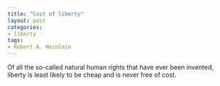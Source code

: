 ```yaml
---
title: "Cost of liberty"
layout: post
categories:
- liberty
tags:
- Robert A. Heinlein
---
```


Of all the so-called natural human rights that have ever been invented, liberty is least likely to be cheap and is never free of cost.